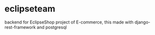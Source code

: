 # eclipseteam
backend for EclipseShop project of E-commerce, this made with django-rest-framework and postgresql
